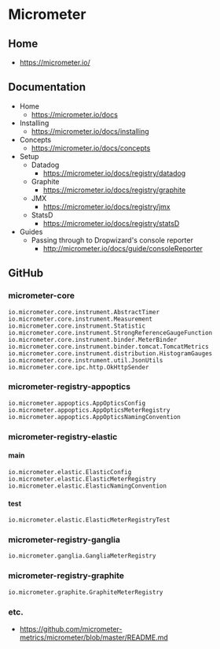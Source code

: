 # Micrometer
## Home
* https://micrometer.io/

## Documentation
* Home
  * https://micrometer.io/docs
* Installing
  * https://micrometer.io/docs/installing
* Concepts
  * https://micrometer.io/docs/concepts
* Setup
  * Datadog
    * https://micrometer.io/docs/registry/datadog
  * Graphite
    * https://micrometer.io/docs/registry/graphite
  * JMX
    * https://micrometer.io/docs/registry/jmx
  * StatsD
    * https://micrometer.io/docs/registry/statsD
* Guides
  * Passing through to Dropwizard's console reporter
    * http://micrometer.io/docs/guide/consoleReporter

## GitHub
### micrometer-core
```
io.micrometer.core.instrument.AbstractTimer
io.micrometer.core.instrument.Measurement
io.micrometer.core.instrument.Statistic
io.micrometer.core.instrument.StrongReferenceGaugeFunction
io.micrometer.core.instrument.binder.MeterBinder
io.micrometer.core.instrument.binder.tomcat.TomcatMetrics
io.micrometer.core.instrument.distribution.HistogramGauges
io.micrometer.core.instrument.util.JsonUtils
io.micrometer.core.ipc.http.OkHttpSender
```

### micrometer-registry-appoptics
```
io.micrometer.appoptics.AppOpticsConfig
io.micrometer.appoptics.AppOpticsMeterRegistry
io.micrometer.appoptics.AppOpticsNamingConvention
```

### micrometer-registry-elastic
#### main
```
io.micrometer.elastic.ElasticConfig
io.micrometer.elastic.ElasticMeterRegistry
io.micrometer.elastic.ElasticNamingConvention
```

#### test
```
io.micrometer.elastic.ElasticMeterRegistryTest
```

### micrometer-registry-ganglia
```
io.micrometer.ganglia.GangliaMeterRegistry
```

### micrometer-registry-graphite
```
io.micrometer.graphite.GraphiteMeterRegistry
```

### etc.
* https://github.com/micrometer-metrics/micrometer/blob/master/README.md
